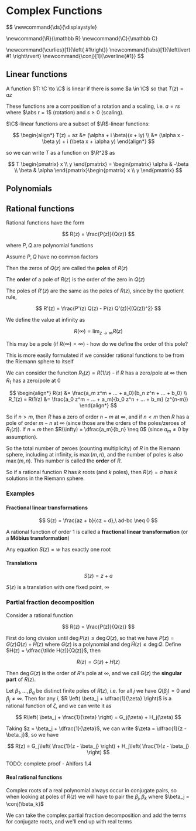 # Complex Functions

$$
\newcommand{\ds}{\displaystyle}

\newcommand{\R}{\mathbb R}
\newcommand{\C}{\mathbb C}

\newcommand{\curlies}[1]{\left\{ #1\right\}}
\newcommand{\abs}[1]{\left\lvert #1 \right\rvert}
\newcommand{\conj}[1]{\overline{#1}}
$$

## Linear functions

A function $T: \C \to \C$ is linear if there is some $a \in \C$ so that $T(z) = az$

These functions are a composition of a rotation and a scaling, i.e. $a = rs$ where $\abs r = 1$ (rotation) and $s \geq 0$ (scaling).

$\C$-linear functions are a subset of $\R$-linear functions:

$$
\begin{align*}
T(z) = az &= (\alpha + i \beta)(x + iy) \\
&= (\alpha x - \beta y) + i (\beta x + \alpha y)
\end{align*}
$$

so we can write $T$ as a function on $\R^2$ as

$$
T \begin{pmatrix} x \\ y \end{pmatrix} = \begin{pmatrix} \alpha & -\beta \\ \beta & \alpha \end{pmatrix}\begin{pmatrix} x \\ y \end{pmatrix}
$$

## Polynomials

## Rational functions

Rational functions have the form

$$
R(z) = \frac{P(z)}{Q(z)}
$$

where $P, Q$ are polynomial functions

Assume $P, Q$ have no common factors

Then the zeros of $Q(z)$ are called the **poles** of $R(z)$

The **order** of a pole of $R(z)$ is the order of the zero in $Q(z)$

The poles of $R'(z)$ are the same as the poles of $R(z)$, since by the quotient rule,

$$
R'(z) = \frac{P'(z) Q(z) - P(z) Q'(z)}{(Q(z))^2}
$$

We define the value at infinity as

$$
R(\infty) = \lim_{z \to \infty} R(z)
$$

This may be a pole (if $R(\infty) = \infty$) - how do we define the order of this pole?

This is more easily formulated if we consider rational functions to be from the Riemann sphere to itself

We can consider the funciton $R_1(z) = R(1/z)$ - if $R$ has a zero/pole at $\infty$ then $R_1$ has a zero/pole at $0$

$$
\begin{align*}
R(z) &= \frac{a_m z^m + ... + a_0}{b_n z^n + ... + b_0} \\
R_1(z) = R(1/z) &= \frac{a_0 z^m + ... + a_m}{b_0 z^n + ... + b_m} (z^{n-m})
\end{align*}
$$

So if $n > m$, then $R$ has a zero of order $n-m$ at $\infty$, and if $n < m$ then $R$ has a pole of order $m - n$ at $\infty$ (since those are the orders of the poles/zeroes of $R_1(z)$). If $n = m$ then $R(\infty) = \dfrac{a_m}{b_n} \neq 0$ (since $a_m \neq 0$ by assumption).

So the total number of zeroes (counting multiplicity) of $R$ in the Riemann sphere, including at infinity, is $\max(m, n)$, and the number of poles is also $\max(m, n)$. This number is called the **order** of $R$.

So if a rational function $R$ has $k$ roots (and $k$ poles), then $R(z) = a$ has $k$ solutions in the Riemann sphere.

### Examples

#### Fractional linear transformations

$$
S(z) = \frac{az + b}{cz + d},\ ad-bc \neq 0
$$

A rational function of order 1 is called a **fractional linear transformation** (or a **Möbius transformation**)

Any equation $S(z) = w$ has exactly one root

#### Translations

$$
S(z) = z + a
$$

$S(z)$ is a translation with one fixed point, $\infty$

### Partial fraction decomposition

Consider a rational function

$$
R(z) = \frac{P(z)}{Q(z)}
$$

First do long division until $\deg P(z) \leq \deg Q(z)$, so that we have $P(z) = G(z) Q(z) + \tilde H(z)$ where $G(z)$ is a polynomial and $\deg \tilde H(z) \leq \deg Q$. Define $H(z) = \dfrac{\tilde H(z)}{Q(z)}$, then

$$
R(z) = G(z) + H(z)
$$

Then $\deg G(z)$ is the order of $R$'s pole at $\infty$, and we call $G(z)$ the **singular part** of $R(z)$.

Let $\beta_1, ..., \beta_q$ be distinct finite poles of $R(z)$, i.e. for all $j$ we have $Q(\beta_j) = 0$ and $\beta_j \neq \infty$. Then for any $i$, $R \left( \beta_j + \dfrac{1}{\zeta} \right)$ is a rational function of $\zeta$, and we can write it as

$$
R\left( \beta_j + \frac{1}{\zeta} \right) = G_j(\zeta) + H_j(\zeta)
$$

Taking $z = \beta_j + \dfrac{1}{\zeta}$, we can write $\zeta = \dfrac{1}{z - \beta_j}$, so we have

$$
R(z) = G_j\left( \frac{1}{z - \beta_j} \right) + H_j\left( \frac{1}{z - \beta_j} \right)
$$

TODO: complete proof - Ahlfors 1.4

#### Real rational functions

Complex roots  of a real polynomial always occur in conjugate pairs, so when looking at poles of $R(z)$ we will have to pair the $\beta_j, \beta_k$ where $\beta_j = \conj{\beta_k}$

We can take the complex partial fraction decomposition and add the terms for conjugate roots, and we'll end up with real terms